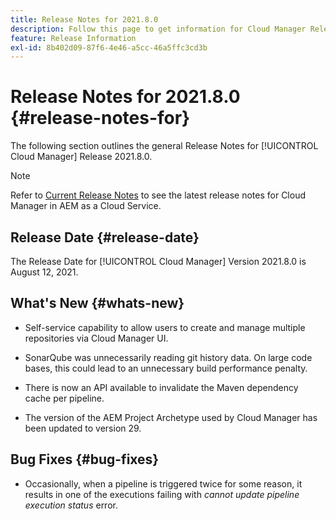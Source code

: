 ```yaml
---
title: Release Notes for 2021.8.0
description: Follow this page to get information for Cloud Manager Release 2021.8.0
feature: Release Information
exl-id: 8b402d09-87f6-4e46-a5cc-46a5ffc3cd3b
---
```

# Release Notes for 2021.8.0 {#release-notes-for}

The following section outlines the general Release Notes for [!UICONTROL Cloud Manager] Release 2021.8.0.

>[!NOTE]
>Refer to [Current Release Notes](https://experienceleague.adobe.com/docs/experience-manager-cloud-service/onboarding/getting-access/release-notes-cloud-manager/release-notes-cm-current.html?lang=en#getting-access) to see the latest release notes for Cloud Manager in AEM as a Cloud Service.

## Release Date {#release-date}

The Release Date for [!UICONTROL Cloud Manager] Version 2021.8.0 is August 12, 2021.


## What's New {#whats-new}

* Self-service capability to allow users to create and manage multiple repositories via Cloud Manager UI.

* SonarQube was unnecessarily reading git history data. On large code bases, this could lead to an unnecessary build performance penalty.

* There is now an API available to invalidate the Maven dependency cache per pipeline.

* The version of the AEM Project Archetype used by Cloud Manager has been updated to version 29. 

## Bug Fixes {#bug-fixes}

* Occasionally, when a pipeline is triggered twice for some reason, it results in one of the executions failing with *cannot update pipeline execution status* error.
